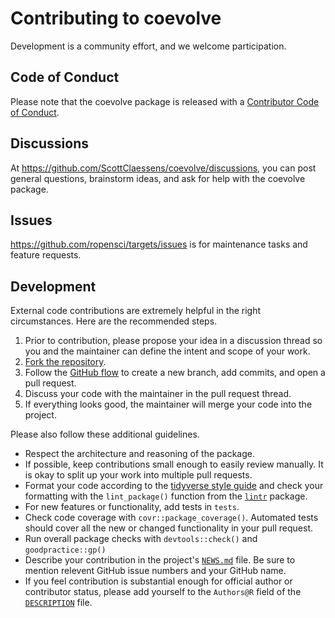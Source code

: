 # Contributing to coevolve

Development is a community effort, and we welcome participation.

## Code of Conduct

Please note that the coevolve package is released with a 
[Contributor Code of Conduct](https://ropensci.org/code-of-conduct/). 

## Discussions

At <https://github.com/ScottClaessens/coevolve/discussions>, you can post 
general questions, brainstorm ideas, and ask for help with the coevolve package.

## Issues

<https://github.com/ropensci/targets/issues> is for maintenance tasks and 
feature requests.

## Development

External code contributions are extremely helpful in the right circumstances. 
Here are the recommended steps.

1. Prior to contribution, please propose your idea in a discussion thread so you
and the maintainer can define the intent and scope of your work.
2. [Fork the repository](https://help.github.com/articles/fork-a-repo/).
3. Follow the [GitHub flow](https://guides.github.com/introduction/flow/index.html)
to create a new branch, add commits, and open a pull request.
4. Discuss your code with the maintainer in the pull request thread.
5. If everything looks good, the maintainer will merge your code into the 
project.

Please also follow these additional guidelines.

* Respect the architecture and reasoning of the package.
* If possible, keep contributions small enough to easily review manually. It is
okay to split up your work into multiple pull requests.
* Format your code according to the 
[tidyverse style guide](https://style.tidyverse.org/) and check your formatting 
with the `lint_package()` function from the 
[`lintr`](https://github.com/jimhester/lintr) package.
* For new features or functionality, add tests in `tests`.
* Check code coverage with `covr::package_coverage()`. Automated tests should 
cover all the new or changed functionality in your pull request.
* Run overall package checks with `devtools::check()` and `goodpractice::gp()`
* Describe your contribution in the project's 
[`NEWS.md`](https://github.com/ropensci/targets/blob/main/NEWS.md) file. Be sure
to mention relevent GitHub issue numbers and your GitHub name.
* If you feel contribution is substantial enough for official author or 
contributor status, please add yourself to the `Authors@R` field of the 
[`DESCRIPTION`](https://github.com/ropensci/targets/blob/main/DESCRIPTION) file.
